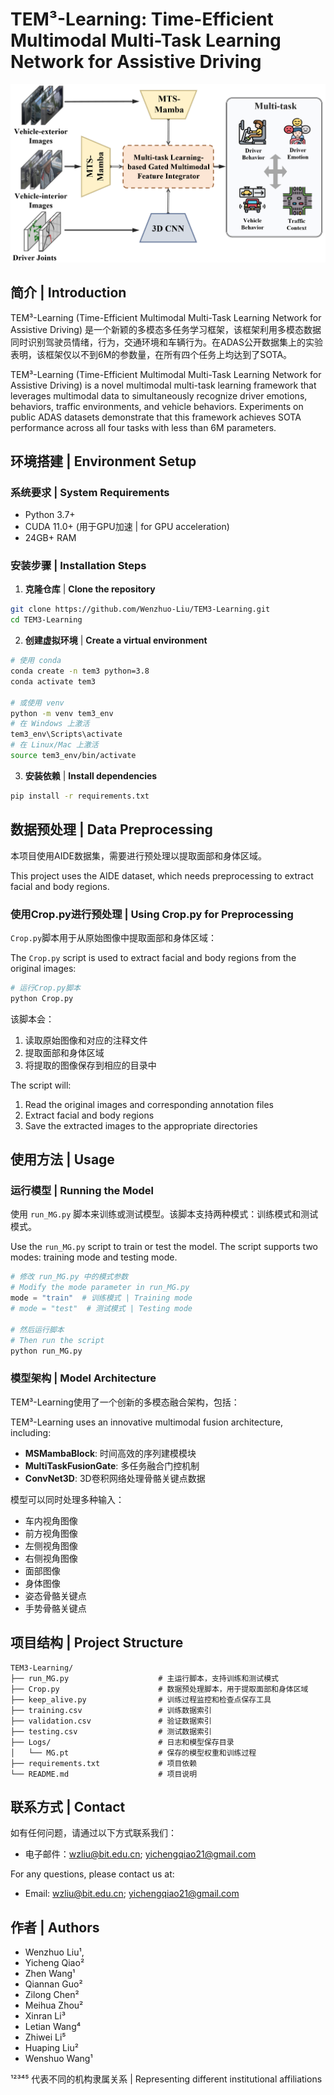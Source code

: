 # TEM³-Learning: Time-Efficient Multimodal Multi-Task Learning Network for Assistive Driving

<div align="center">
  <img src="framework.png" alt="TEM³-Learning Logo" width="600"/>
</div>

## 简介 | Introduction

TEM³-Learning (Time-Efficient Multimodal Multi-Task Learning Network for Assistive Driving) 是一个新颖的多模态多任务学习框架，该框架利用多模态数据同时识别驾驶员情绪，行为，交通环境和车辆行为。在ADAS公开数据集上的实验表明，该框架仅以不到6M的参数量，在所有四个任务上均达到了SOTA。

TEM³-Learning (Time-Efficient Multimodal Multi-Task Learning Network for Assistive Driving) is a novel multimodal multi-task learning framework that leverages multimodal data to simultaneously recognize driver emotions, behaviors, traffic environments, and vehicle behaviors. Experiments on public ADAS datasets demonstrate that this framework achieves SOTA performance across all four tasks with less than 6M parameters.

## 环境搭建 | Environment Setup

### 系统要求 | System Requirements

- Python 3.7+
- CUDA 11.0+ (用于GPU加速 | for GPU acceleration)
- 24GB+ RAM

### 安装步骤 | Installation Steps

1. **克隆仓库** | **Clone the repository**

```bash
git clone https://github.com/Wenzhuo-Liu/TEM3-Learning.git
cd TEM3-Learning
```

2. **创建虚拟环境** | **Create a virtual environment**

```bash
# 使用 conda
conda create -n tem3 python=3.8
conda activate tem3

# 或使用 venv
python -m venv tem3_env
# 在 Windows 上激活
tem3_env\Scripts\activate
# 在 Linux/Mac 上激活
source tem3_env/bin/activate
```

3. **安装依赖** | **Install dependencies**

```bash
pip install -r requirements.txt
```

## 数据预处理 | Data Preprocessing

本项目使用AIDE数据集，需要进行预处理以提取面部和身体区域。

This project uses the AIDE dataset, which needs preprocessing to extract facial and body regions.

### 使用Crop.py进行预处理 | Using Crop.py for Preprocessing

`Crop.py`脚本用于从原始图像中提取面部和身体区域：

The `Crop.py` script is used to extract facial and body regions from the original images:

```bash
# 运行Crop.py脚本
python Crop.py
```

该脚本会：
1. 读取原始图像和对应的注释文件
2. 提取面部和身体区域
3. 将提取的图像保存到相应的目录中

The script will:
1. Read the original images and corresponding annotation files
2. Extract facial and body regions
3. Save the extracted images to the appropriate directories

## 使用方法 | Usage

### 运行模型 | Running the Model

使用 `run_MG.py` 脚本来训练或测试模型。该脚本支持两种模式：训练模式和测试模式。

Use the `run_MG.py` script to train or test the model. The script supports two modes: training mode and testing mode.

```python
# 修改 run_MG.py 中的模式参数
# Modify the mode parameter in run_MG.py
mode = "train"  # 训练模式 | Training mode
# mode = "test"  # 测试模式 | Testing mode

# 然后运行脚本
# Then run the script
python run_MG.py
```

### 模型架构 | Model Architecture

TEM³-Learning使用了一个创新的多模态融合架构，包括：

TEM³-Learning uses an innovative multimodal fusion architecture, including:

- **MSMambaBlock**: 时间高效的序列建模模块
- **MultiTaskFusionGate**: 多任务融合门控机制
- **ConvNet3D**: 3D卷积网络处理骨骼关键点数据

模型可以同时处理多种输入：
- 车内视角图像
- 前方视角图像
- 左侧视角图像
- 右侧视角图像
- 面部图像
- 身体图像
- 姿态骨骼关键点
- 手势骨骼关键点

## 项目结构 | Project Structure

```
TEM3-Learning/
├── run_MG.py                    # 主运行脚本，支持训练和测试模式
├── Crop.py                      # 数据预处理脚本，用于提取面部和身体区域
├── keep_alive.py                # 训练过程监控和检查点保存工具
├── training.csv                 # 训练数据索引
├── validation.csv               # 验证数据索引
├── testing.csv                  # 测试数据索引
├── Logs/                        # 日志和模型保存目录
│   └── MG.pt                    # 保存的模型权重和训练过程
├── requirements.txt             # 项目依赖
└── README.md                    # 项目说明
```

## 联系方式 | Contact

如有任何问题，请通过以下方式联系我们：
- 电子邮件：wzliu@bit.edu.cn; yichengqiao21@gmail.com


For any questions, please contact us at:
- Email: wzliu@bit.edu.cn; yichengqiao21@gmail.com

  
  
## 作者 | Authors

- Wenzhuo Liu¹, 
- Yicheng Qiao²
- Zhen Wang¹
- Qiannan Guo²
- Zilong Chen²
- Meihua Zhou²
- Xinran Li³
- Letian Wang⁴
- Zhiwei Li⁵
- Huaping Liu²
- Wenshuo Wang¹

¹²³⁴⁵ 代表不同的机构隶属关系 | Representing different institutional affiliations
